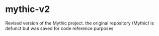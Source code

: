 # mythic-v2
Revised version of the Mythic project. the original repository (Mythic) is defunct but was saved for code reference purposes
